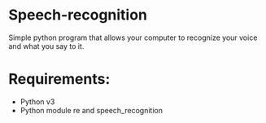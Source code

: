 # Speech-recognition

Simple python program that allows your computer to recognize your voice and what you say to it.

# Requirements:
- Python v3
- Python module re and speech_recognition

